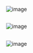 ![image](https://user-images.githubusercontent.com/63197899/221426288-4ab2c77b-8e2a-494d-a971-79212a4a6bf0.png)

## 

![image](https://user-images.githubusercontent.com/63197899/221426421-7416e71a-95ee-4956-8b30-00823d19712c.png)
## 

![image](https://user-images.githubusercontent.com/63197899/221426380-9acc2382-fff5-412f-8a38-f264ef0e3b69.png)
